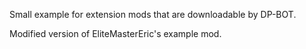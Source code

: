Small example for extension mods that are downloadable by DP-BOT.

Modified version of EliteMasterEric's example mod.
